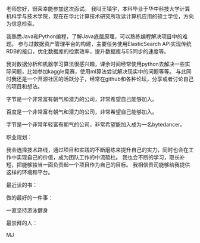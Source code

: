 老师您好，很荣幸能参加这次面试。
我叫王镇宇，本科毕业于华中科技大学计算机科学与技术学院，现在在华北计算技术研究所攻读计算机应用的硕士学位，方向为信息检索。

我熟悉Java和Python编程，了解Java底层原理，可以熟练编程解决项目中的难题。
参与过数据资产管理平台的构建，主要任务使用ElasticSearch API实现传统RDB的接口，优化数据库的检索效率，提升数据库与ES同步的速度等。

我对数据分析和机器学习算法很感兴趣，课余时间经常使用python去解决一些实际问题，比如参加kaggle竞赛，使用ml算法尝试解决现实中的问题等等。
与此同时我还是一个开源社区的活跃分子，经常在github和各种论坛，分享或者讨论自己的项目和想法。

字节是一个非常富有朝气和潜力的公司，非常希望自己能够加入。




百度是一个非常富有朝气和潜力的公司，非常希望自己能够加入。

字节是一个非常年轻富有朝气的公司，非常希望能加入成为一名bytedancer。




职业规划：

我会选择技术路线，通过项目和实践的不断磨练来提升自己的实力，同时也会在工作中实现自己的价值，成为团队工作的中流砥柱。
我也会不断的学习，取长补短，把能够独当一面负责起一个项目作为自己的目标。
我相信贵司能够给我提供这样的环境和平台。

最近读的书：


做的最好的一件事：

一直坚持游泳健身

最崇拜的人：

MJ
